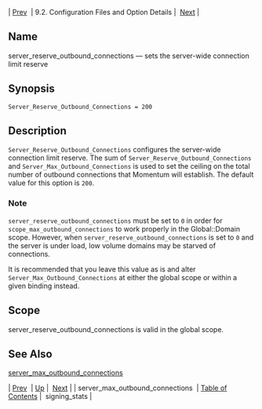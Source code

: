 | [Prev](conf.ref.server_max_outbound_connections)  | 9.2. Configuration Files and Option Details |  [Next](conf.ref.signing_stats.php) |

<a name="conf.ref.server_reserve_outbound_connections"></a>
## Name

server_reserve_outbound_connections — sets the server-wide connection limit reserve

## Synopsis

`Server_Reserve_Outbound_Connections = 200`

<a name="idp11717552"></a>
## Description

`Server_Reserve_Outbound_Connections` configures the server-wide connection limit reserve. The sum of `Server_Reserve_Outbound_Connections` and `Server_Max_Outbound_Connections` is used to set the ceiling on the total number of outbound connections that Momentum will establish. The default value for this option is `200`.

### Note

`server_reserve_outbound_connections` must be set to `0` in order for `scope_max_outbound_connections` to work properly in the Global::Domain scope. However, when `server_reserve_outbound_connections` is set to `0` and the server is under load, low volume domains may be starved of connections.

It is recommended that you leave this value as is and alter `Server_Max_Outbound_Connections` at either the global scope or within a given binding instead.

<a name="idp11725296"></a>
## Scope

server_reserve_outbound_connections is valid in the global scope.

<a name="idp11726960"></a>
## See Also

[server_max_outbound_connections](conf.ref.server_max_outbound_connections "server_max_outbound_connections")

| [Prev](conf.ref.server_max_outbound_connections)  | [Up](conf.ref.files.php) |  [Next](conf.ref.signing_stats.php) |
| server_max_outbound_connections  | [Table of Contents](index) |  signing_stats |
